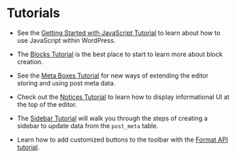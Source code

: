 # Tutorials

* See the [Getting Started with JavaScript Tutorial](/docs/designers-developers/developers/tutorials/javascript/readme.md) to learn about how to use JavaScript within WordPress.

* The [Blocks Tutorial](/docs/designers-developers/developers/tutorials/block-tutorial/readme.md) is the best place to start to learn more about block creation.

* See the [Meta Boxes Tutorial](/docs/designers-developers/developers/tutorials/metabox/readme.md) for new ways of extending the editor storing and using post meta data.

* Check out the [Notices Tutorial](/docs/designers-developers/developers/tutorials/notices/README.md) to learn how to display informational UI at the top of the editor.

* The [Sidebar Tutorial](/docs/designers-developers/developers/tutorials/sidebar-tutorial/plugin-sidebar-0.md) will walk you through the steps of creating a sidebar to update data from the `post_meta` table.

* Learn how to add customized buttons to the toolbar with the [Format API tutorial](/docs/designers-developers/developers/tutorials/format-api/).
